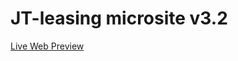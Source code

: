 # JT-leasing microsite v3.2
[Live Web Preview](https://tomaskazda.github.io/JT-leasing-microsite-v32/)
